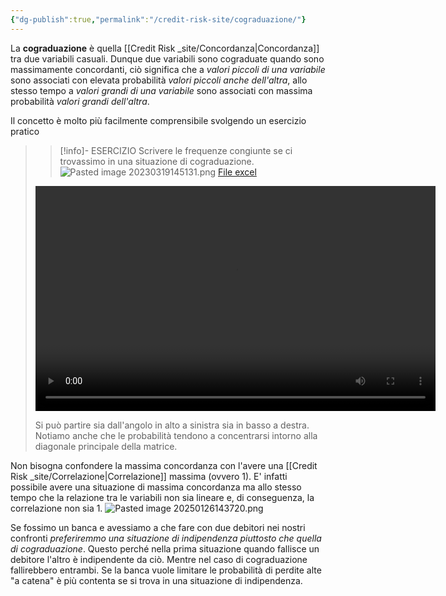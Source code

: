 ```yaml
---
{"dg-publish":true,"permalink":"/credit-risk-site/cograduazione/"}
---
```



La **cograduazione**  è quella [[Credit Risk _site/Concordanza\|Concordanza]] tra due variabili casuali.
Dunque due variabili sono cograduate quando sono massimamente concordanti, ciò significa che a *valori piccoli di una variabile* sono associati con elevata probabilità *valori piccoli anche dell'altra*, allo stesso tempo a *valori grandi di una variabile* sono associati con massima probabilità *valori grandi dell'altra*.

Il concetto è molto più facilmente comprensibile svolgendo un esercizio pratico

>> [!info]- ESERCIZIO
> Scrivere le frequenze congiunte se ci trovassimo in una situazione di cograduazione.
> ![Pasted image 20230319145131.png](/img/user/Credit%20Risk%20_site/allegati/Pasted%20image%2020230319145131.png)
> [File excel](https://github.com/marcolldotcoin/credit_risk/raw/b8c6e0b5bab246d3bba44d7a88c5238ab748698c/src/site/uploads/Combinazione%20lineare%20poisson%2BStrutture%20di%20dipendenza.xlsx)
>
> <video width="640" height="360" controls>
>   <source src="https://github.com/marcolldotcoin/credit_risk/raw/5adc56253006b7683e4abe0887dcdfce1faa1ac1/src/site/uploads/video/Esercizio%20cograduazione.mp4" type="video/mp4">
>   Your browser does not support the video tag.
> </video>
>
> Si può partire sia dall'angolo in alto a sinistra sia in basso a destra.
> Notiamo anche che le probabilità tendono a concentrarsi intorno alla diagonale principale della matrice.

Non bisogna confondere la massima concordanza con l'avere una [[Credit Risk _site/Correlazione\|Correlazione]] massima (ovvero 1).
E' infatti possibile avere una situazione di massima concordanza ma allo stesso tempo che la relazione tra le variabili non sia lineare e, di conseguenza, la correlazione non sia 1.
![Pasted image 20250126143720.png](/img/user/Credit%20Risk%20_site/allegati/allegati/Pasted%20image%2020250126143720.png)

Se fossimo un banca e avessiamo a che fare con due debitori nei nostri confronti *preferiremmo una situazione di indipendenza piuttosto che quella di cograduazione*.
Questo perché nella prima situazione quando fallisce un debitore l'altro è indipendente da ciò. 
Mentre nel caso di cograduazione fallirebbero entrambi.
Se la banca vuole limitare le probabilità di perdite alte "a catena" è più contenta se si trova in una situazione di indipendenza.


